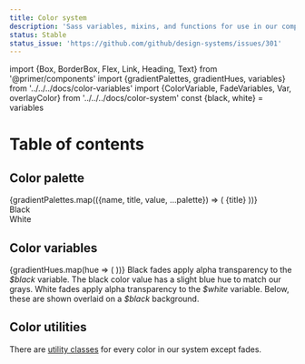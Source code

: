 ```yaml
---
title: Color system
description: 'Sass variables, mixins, and functions for use in our components.'
status: Stable
status_issue: 'https://github.com/github/design-systems/issues/301'
---
```


import {Box, BorderBox, Flex, Link, Heading, Text} from '@primer/components'
import {gradientPalettes, gradientHues, variables} from '../../../docs/color-variables'
import {ColorVariable, FadeVariables, Var, overlayColor} from '../../../docs/color-system'
const {black, white} = variables


# Table of contents


## Color palette

<div class="d-flex flex-wrap mr-n2">
  {gradientPalettes.map(({name, title, value, ...palette}) => (
    <Link href={`#${name}`} bg={value} key={name} color={overlayColor(value)} p={3} mr={2} mb={2} className="flex-auto">
      {title}
    </Link>
  ))}
  <div class="bg-gray-9 p-3 mb-2 mr-2 flex-auto">
    <Link href="#black" color="white">Black</Link>
  </div>
  <div class="bg-white p-3 mb-2 mr-2 border flex-auto">
    <Link color="black" href="#white">White</Link>
  </div>
</div>

## Color variables

<div class="d-flex flex-wrap mr-n4">
  {gradientHues.map(hue => (
    <ColorVariable minWidth={240} className="pr-4 mb-4 col-12 col-md-6" id={hue} hue={hue} key={hue} />
  ))}
  <FadeVariables id="black" hue="black" bg="black" color="white" className="pr-4 mb-4 col-12 col-md-6">
    <BorderBox border={0} borderRadius={0} borderTop={1} borderColor="gray.5" mt={1}>
      <Text as="div" fontSize={2} pt={3} mb={0}>
        Black fades apply alpha transparency to the <Var>$black</Var> variable. The black color value has a slight
        blue hue to match our grays.
      </Text>
    </BorderBox>
  </FadeVariables>
  <FadeVariables id="white" hue="white" over={black} className="pr-4 mb-4 col-12 col-md-6">
    <BorderBox border={0} borderRadius={0} borderTop={1} mt={1}>
      <Text as="div" fontSize={2} pt={3} mb={0}>
        White fades apply alpha transparency to the <Var>$white</Var> variable.
        Below, these are shown overlaid on a <Var>$black</Var> background.
      </Text>
    </BorderBox>
  </FadeVariables>
</div>

## Color utilities

There are [utility classes](/css/utilities/colors) for every color in our system except fades.
